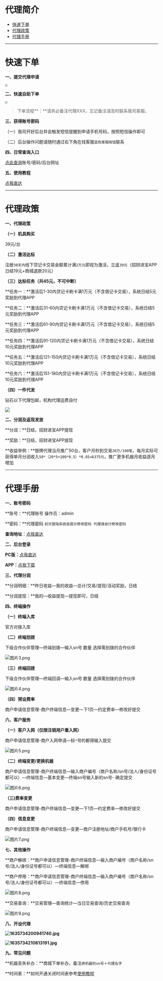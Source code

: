 # 代理简介

- [快速下单](#快速下单)
- [代理政策](#代理政策)
- [代理手册](#代理手册)

---

# 快速下单

**一、提交代理申请**

[<img src="../media/apply.png" style="zoom:50%;" />](https://jinshuju.net/f/LEus0w)

**二、快速自助下单**

[<img src="../media/order.png" style="zoom:50%;" />](http://kmshop.zjkmkj.com/pages/goods_details/index?id=1)

> 下单流程**：**请务必备注代理XXX，忘记备注请及时联系我司客服。

**三、获得账号密码**

（一）我司开好后台并会触发短信提醒到申请手机号码，按照短信操作即可

（二）后台操作问题请随时通过右下角在线客服`蓝色客服按钮`联系



**四、日常查询入口**

[点此查询](http://u.zjkmkj.com/QfU36)账号/密码/后台网址

**五、使用教程**

[点我直达](tool/qb.md)



------

# 代理政策

**一、代理政策**

**（一）机具购买**

39元/台

**（二）激活达标**

注册`30天内`线下贷记卡交易金额累计满`2万元`即视为激活，立返`39元`（招财进宝APP日结19元+商城退款20元）

**（三）达标任务（共45元，不可中断）**

**任务一：**激活后1-30内贷记卡刷卡满1万元（不含借记卡交易），系统日结5元奖励到代理APP

**任务二：**激活后31-60内贷记卡刷卡满1万元（不含借记卡交易），系统日结5元奖励到代理APP

**任务三：**激活后61-90内贷记卡刷卡满1万元（不含借记卡交易），系统日结5元奖励到代理APP

**任务四：**激活后91-120内贷记卡刷卡满1万元（不含借记卡交易），系统日结10元奖励到代理APP

**任务五：**激活后121-150内贷记卡刷卡满1万元（不含借记卡交易），系统日结10元奖励到代理APP

**任务六：**激活后151-180内贷记卡刷卡满1万元（不含借记卡交易），系统日结10元奖励到代理APP

**（四）一件代发**

钻石以下代理包邮，机构代理运费自付

**![](../media/image-20220314085400295.png)**

**二、分润及返现发放**

**分润：**日结，招财进宝APP提现

**奖励：**日结，招财进宝APP提现

**收益举例：**银牌代理当月推广50台，客户月秒到交易`20万/100笔`，每月实际可获得单月分润收入`50*（20*5+100*0.5）*0.85=6375元`，推广更多机器月收益逐月增加



------

# 代理手册

**一、账号密码**

**账号：**代理账号  操作员：admin

**密码：**代理密码 `初次登陆系统会提示修改密码 代理请自行修改密码`

**查询地址**：[点我直达](http://u.zjkmkj.com/QfU36)

**二、后台登录**

**PC版：**[点我直达](https://mis.globebill.com/)

**APP：**[点我下载](https://mtrade.fortunebill.com/html/download/zcjb)

**三、代理分润**

**分润明细：**昨日收益—我的收益—总计/交易/提现/活动奖励，日结

**分润提现：**我的—收益提现—提现即可，日结

**四、终端操作**

**（一）终端入库**

官方对接入库

**（二）终端划拨**

下级合作伙伴管理—终端划拨—输入sn号 数量 选择需划拨的合作伙伴

![图片3.png](../media/1630890682607946.png)



**（三）终端回拨**

下级合作伙伴管理—终端回调—输入sn号 数量 选择需划拨的合作伙伴



![图片4.png](../media/1630890722952774.png)



**（四）预设费率**

商户申请信息管理-商户终端信息—变更—下1页—约定费率—修改好提交



**六、客户服务**

**（一）客户入网（仅限注销用户重入网）**

商户申请信息管理-商户入网申请—标`*`号的都得输入提交

![图片5.png](../media/1630890764342012.png)

**（二）终端变更/更换机器**

商户申请信息管理-商户终端信息—输入商户编号（商户名称/sn号/法人/身份证号都可以）—终端信息—基本变更—终端sn号输入新的sn号- 确定提交

![图片6.png](../media/1630890804959632.png)

**（三)费率变更**

商户申请信息管理-商户终端信息—变更—下1页—约定费率—修改好提交

**（四）信息变更**

商户申请信息管理-商户终端信息—变更—商户注册地址/商户手机号/银行卡

![图片7.png](../media/1630890857112006.png)



**七、其他操作**

**商户解绑：**商户申请信息管理-商户终端信息—输入商户编号（商户名称/sn号/法人/身份证号都可以）—终端信息—解绑

**商户停用：**商户申请信息管理-商户终端信息—输入商户编号（商户名称/sn号/法人/身份证号都可以）—终端信息—停用

![图片8.png](../media/1630890988432766.png)

**交易查询：**交易管理—查询统计—当日交易查询/历史交易查询

![图片9.png](../media/1630891022976348.png)



**八、开设代理**

**![1635734200941740.jpg](../media/1635734200941740.jpg)**

**![1635734210813191.jpg](../media/1635734210813191.jpg)**



**九、常见问题**

**机器丢失补办：**商城下单补办，备注`原机器的sn号＋代理名字`

**时间表：**如何开通关闭时间表参考[使用教程](tool/qb.md)